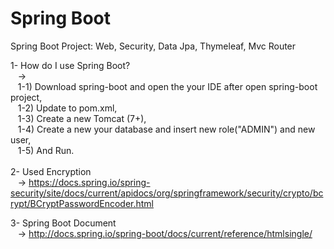 # Spring Boot
Spring Boot Project: Web, Security, Data Jpa, Thymeleaf, Mvc Router

1- How do I use Spring Boot?<br/>
&nbsp;&nbsp;&nbsp;-><br/>
&nbsp;&nbsp;&nbsp;1-1) Download spring-boot and open the your IDE after open spring-boot project,<br/>
&nbsp;&nbsp;&nbsp;1-2) Update to pom.xml,<br/>
&nbsp;&nbsp;&nbsp;1-3) Create a new Tomcat (7+),<br/>
&nbsp;&nbsp;&nbsp;1-4) Create a new your database and insert new role("ADMIN") and new user,<br/>
&nbsp;&nbsp;&nbsp;1-5) And Run.<br/>
  <br/>
2- Used Encryption<br/>
&nbsp;&nbsp;&nbsp;-> https://docs.spring.io/spring-security/site/docs/current/apidocs/org/springframework/security/crypto/bcrypt/BCryptPasswordEncoder.html

3- Spring Boot Document<br/>
&nbsp;&nbsp;&nbsp;-> http://docs.spring.io/spring-boot/docs/current/reference/htmlsingle/
